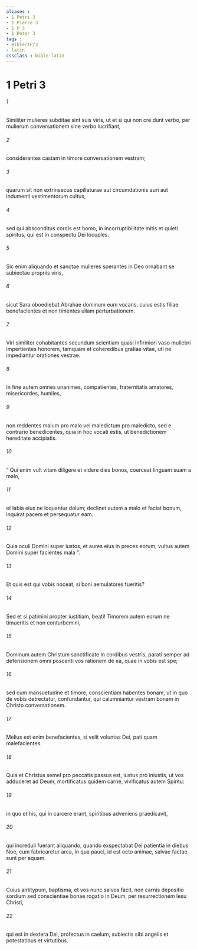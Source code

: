 ```yaml
---
aliases : 
- 1 Petri 3
- 1 Pierre 3
- 1 P 3
- 1 Peter 3
tags : 
- Bible/1P/3
- latin
cssclass : bible-latin
---
```


# 1 Petri 3

###### 1
Similiter mulieres subditae sint suis viris, ut et si qui non cre dunt verbo, per mulierum conversationem sine verbo lucrifiant, 
###### 2
considerantes castam in timore conversationem vestram; 
###### 3
quarum sit non extrinsecus capillaturae aut circumdationis auri aut indumenti vestimentorum cultus, 
###### 4
sed qui absconditus cordis est homo, in incorruptibilitate mitis et quieti spiritus, qui est in conspectu Dei locuples. 
###### 5
Sic enim aliquando et sanctae mulieres sperantes in Deo ornabant se subiectae propriis viris, 
###### 6
sicut Sara oboediebat Abrahae dominum eum vocans: cuius estis filiae benefacientes et non timentes ullam perturbationem.
###### 7
Viri similiter cohabitantes secundum scientiam quasi infirmiori vaso muliebri impertientes honorem, tamquam et coheredibus gratiae vitae, uti ne impediantur orationes vestrae. 
###### 8
In fine autem omnes unanimes, compatientes, fraternitatis amatores, misericordes, humiles, 
###### 9
non reddentes malum pro malo vel maledictum pro maledicto, sed e contrario benedicentes, quia in hoc vocati estis, ut benedictionem hereditate accipiatis.
###### 10
“ Qui enim vult vitam diligere et videre dies bonos, coerceat linguam suam a malo,
###### 11
et labia eius ne loquantur dolum; declinet autem a malo et faciat bonum, inquirat pacem et persequatur eam.
###### 12
Quia oculi Domini super iustos, et aures eius in preces eorum; vultus autem Domini super facientes mala ”.
###### 13
Et quis est qui vobis noceat, si boni aemulatores fueritis? 
###### 14
Sed et si patimini propter iustitiam, beati! Timorem autem eorum ne timueritis et non conturbemini, 
###### 15
Dominum autem Christum sanctificate in cordibus vestris, parati semper ad defensionem omni poscenti vos rationem de ea, quae in vobis est spe; 
###### 16
sed cum mansuetudine et timore, conscientiam habentes bonam, ut in quo de vobis detrectatur, confundantur, qui calumniantur vestram bonam in Christo conversationem. 
###### 17
Melius est enim benefacientes, si velit voluntas Dei, pati quam malefacientes. 
###### 18
Quia et Christus semel pro peccatis passus est, iustus pro iniustis, ut vos adduceret ad Deum, mortificatus quidem carne, vivificatus autem Spiritu: 
###### 19
in quo et his, qui in carcere erant, spiritibus adveniens praedicavit, 
###### 20
qui increduli fuerant aliquando, quando exspectabat Dei patientia in diebus Noe, cum fabricaretur arca, in qua pauci, id est octo animae, salvae factae sunt per aquam. 
###### 21
Cuius antitypum, baptisma, et vos nunc salvos facit, non carnis depositio sordium sed conscientiae bonae rogatio in Deum, per resurrectionem Iesu Christi, 
###### 22
qui est in dextera Dei, profectus in caelum, subiectis sibi angelis et potestatibus et virtutibus.
